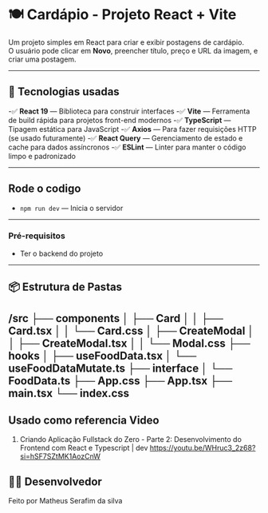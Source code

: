 # 🍽️ Cardápio - Projeto React + Vite

Um projeto simples em React para criar e exibir postagens de cardápio.  
O usuário pode clicar em **Novo**, preencher título, preço e URL da imagem, e criar uma postagem.

---

## 🚀 Tecnologias usadas

-✅ **React 19** — Biblioteca para construir interfaces
-✅ **Vite** — Ferramenta de build rápida para projetos front-end modernos
-✅ **TypeScript** — Tipagem estática para JavaScript
-✅ **Axios** — Para fazer requisições HTTP (se usado futuramente)
-✅ **React Query** — Gerenciamento de estado e cache para dados assíncronos
-✅ **ESLint** — Linter para manter o código limpo e padronizado

---

## Rode o codigo
- `npm run dev` — Inicia o servidor  
---


### Pré-requisitos
- Ter o backend do projeto
---
 
## 📦 Estrutura de Pastas 
 /src
 ├── components
 │    ├── Card
 │    │     ├── Card.tsx
 │    │     └── Card.css
 │    ├── CreateModal
 │    │     ├── CreateModal.tsx
 │    │     └── Modal.css
 ├── hooks
 │    ├── useFoodData.tsx
 │    └── useFoodDataMutate.ts
 ├── interface
 │    └── FoodData.ts
 ├── App.css
 ├── App.tsx
 ├── main.tsx
 └── index.css
---
 
## Usado como referencia Video 
1. Criando Aplicação Fullstack do Zero - Parte 2: Desenvolvimento do Frontend com React e Typescript | dev 
https://youtu.be/WHruc3_2z68?si=hSF7SZtMK1AozCnW

## 👨‍💻 Desenvolvedor
Feito por Matheus Serafim da silva
